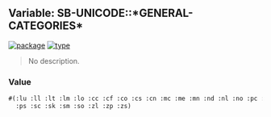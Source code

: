 ## Variable: SB-UNICODE::\*GENERAL-CATEGORIES\*
[![package](https://img.shields.io/badge/Package-SB--UNICODE-5f9ea0.svg?style=social&colorA=999999)](../) [![type](https://img.shields.io/badge/Type-Variable-5f9ea0.svg?style=social&colorA=999999)](../#variable) 

> No description.

### Value
```cl
#(:lu :ll :lt :lm :lo :cc :cf :co :cs :cn :mc :me :mn :nd :nl :no :pc :pd :pe :pf :pi :po
  :ps :sc :sk :sm :so :zl :zp :zs)
```
